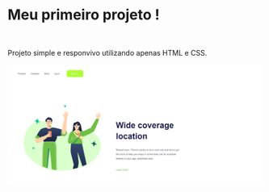 <h1>Meu primeiro projeto !</h1>
<br>
<p>Projeto simple e responvivo utilizando apenas HTML e CSS.</p>

<div>
    <img src="./Smartphone.png" alt="Wide-Coverage-foto">
</div>
<link rel="stylesheet" href="https://charllesbruno.github.io/Wide-Coverage/">
